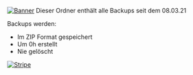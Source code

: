 [![Banner][Banner]](https://discord.gg/mDjs5VpNRE)
Dieser Ordner enthält alle Backups seit dem 08.03.21

Backups werden:
* Im ZIP Format gespeichert
* Um 0h erstellt
* Nie gelöscht

[![Stripe][Stripe]](https://discord.gg/mDjs5VpNRE)


<!-- MARKDOWN LINKS & IMAGES -->
[Banner]: https://img.yorb.xyz/gotterbanner.png
[Stripe]: https://img.yorb.xyz/gotterstripe.png
